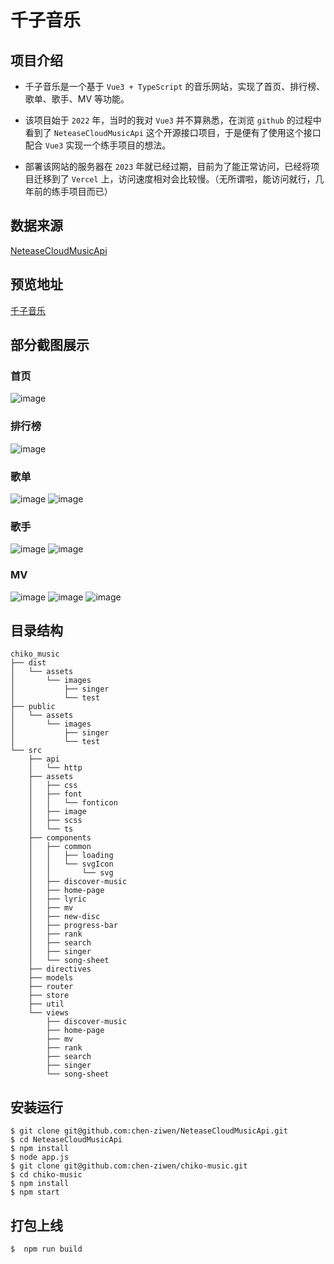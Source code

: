 # 千子音乐

## 项目介绍
- 千子音乐是一个基于 `Vue3 + TypeScript` 的音乐网站，实现了首页、排行榜、歌单、歌手、MV 等功能。

- 该项目始于 `2022` 年，当时的我对 `Vue3` 并不算熟悉，在浏览 `github` 的过程中看到了 `NeteaseCloudMusicApi` 这个开源接口项目，于是便有了使用这个接口配合 `Vue3` 实现一个练手项目的想法。

- 部署该网站的服务器在 `2023` 年就已经过期，目前为了能正常访问，已经将项目迁移到了 `Vercel` 上，访问速度相对会比较慢。（无所谓啦，能访问就行，几年前的练手项目而已）

## 数据来源
[NeteaseCloudMusicApi](https://github.com/chen-ziwen/NeteaseCloudMusicApi)
## 预览地址
[千子音乐](http://chiko-music.vercel.app/)
## 部分截图展示
### 首页
![image](https://github.com/chen-ziwen/chiko_music/assets/85820568/30ede7f4-afe5-44ed-a8be-99174532eefa)
### 排行榜
![image](https://github.com/chen-ziwen/chiko_music/assets/85820568/9568f480-be76-4179-ad36-02a516b6524d)
### 歌单
![image](https://github.com/chen-ziwen/chiko_music/assets/85820568/398e770e-0168-49eb-b3b2-8519ccd68d46)
![image](https://github.com/user-attachments/assets/ced53d8a-2ab5-4467-a608-5f292db7364c)
### 歌手
![image](https://github.com/chen-ziwen/chiko_music/assets/85820568/a926b99a-b62d-4bcb-ad0a-5468b071dd61)
![image](https://github.com/user-attachments/assets/5b9c37c8-559b-47f8-baab-6d55c6c37fc1)
### MV
![image](https://github.com/chen-ziwen/chiko_music/assets/85820568/ebd391df-28d1-435c-bb79-6e057b7d1185)
![image](https://github.com/chen-ziwen/chiko_music/assets/85820568/98b94415-b884-463f-8679-5bd4c3d3d97d)
![image](https://github.com/chen-ziwen/chiko_music/assets/85820568/7df66a6c-0360-4424-9c79-5ee204a7c067)

## 目录结构
```plaintext
chiko_music
├── dist
│   └── assets
│       └── images
│           ├── singer
│           └── test
├── public
│   └── assets
│       └── images
│           ├── singer
│           └── test
└── src
    ├── api
    │   └── http
    ├── assets
    │   ├── css
    │   ├── font
    │   │   └── fonticon
    │   ├── image
    │   ├── scss
    │   └── ts
    ├── components
    │   ├── common
    │   │   ├── loading
    │   │   └── svgIcon
    │   │       └── svg
    │   ├── discover-music
    │   ├── home-page
    │   ├── lyric
    │   ├── mv
    │   ├── new-disc
    │   ├── progress-bar
    │   ├── rank
    │   ├── search
    │   ├── singer
    │   └── song-sheet
    ├── directives
    ├── models
    ├── router                        
    ├── store
    ├── util
    └── views
        ├── discover-music
        ├── home-page
        ├── mv
        ├── rank
        ├── search
        ├── singer
        └── song-sheet
``` 
## 安装运行
```git
$ git clone git@github.com:chen-ziwen/NeteaseCloudMusicApi.git
$ cd NeteaseCloudMusicApi
$ npm install
$ node app.js
$ git clone git@github.com:chen-ziwen/chiko-music.git
$ cd chiko-music
$ npm install
$ npm start
```
## 打包上线
```git
$  npm run build
```

